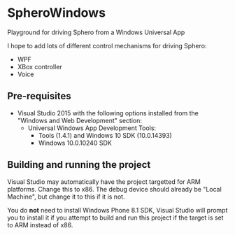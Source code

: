 # SpheroWindows
Playground for driving Sphero from a Windows Universal App

I hope to add lots of different control mechanisms for driving Sphero:
* WPF
* XBox controller
* Voice


## Pre-requisites
- Visual Studio 2015 with the following options installed from the "Windows and Web Development" section:
  - Universal Windows App Development Tools:
    - Tools (1.4.1) and Windows 10 SDK (10.0.14393)
    - Windows 10.0.10240 SDK

## Building and running the project
Visual Studio may automatically have the project targetted for ARM platforms. Change this to x86. The debug device should already be "Local Machine", but change it to this if it is not.

You do **not** need to install Windows Phone 8.1 SDK, Visual Studio will prompt you to install it if you attempt to build and run this project if the target is set to ARM instead of x86.